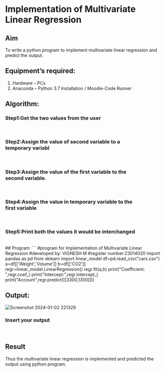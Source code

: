 # Implementation of Multivariate Linear Regression
## Aim
To write a python program to implement multivariate linear regression and predict the output.
## Equipment’s required:
1.	Hardware – PCs
2.	Anaconda – Python 3.7 Installation / Moodle-Code Runner
## Algorithm:
### Step1:Get the two values from the user
<br>

### Step2:Assign the value of second variable to a temporary variabl
<br>

### Step3:Assign the value of the first variable to the second variable.
<br>

### Step4:Assign the value in temporary variable to the first variable
<br>

### Step5:Print both the values it would be interchanged
<br>
## Program:
```
#program for Implementation of Multivariate Linear Regression
#developed by: VIGNESH M
#register number:23014020
import pandas as pd
from sklearn import linear_model
df=pd.read_csv("cars.csv")
a=df[['Weight','Volume']]
b=df[['CO2']]
regr=linear_model.LinearRegression()
regr.fit(a,b)
print("Coefficient: ",regr.coef_)
print("Intercept:",regr.intercept_)
print("Account",regr.predict([[3300,1300]]))

## Output:
![Screenshot 2024-01-02 221329](https://github.com/vigneshvickyu/Multivariate-Linear-Regression/assets/151948835/bd2a5bad-84cf-4a29-aa00-321160df2e2e)

### Insert your output

<br>

## Result
Thus the multivariate linear regression is implemented and predicted the output using python program.
